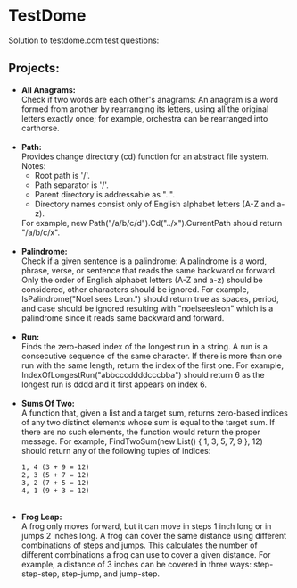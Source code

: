 # TestDome

Solution to testdome.com test questions:

<h2>Projects:</h2>

<ul>
<li><b>All Anagrams:</b><br>
Check if two words are each other's anagrams: An anagram is a word formed from another by rearranging its letters, using all the original letters exactly once; for example, orchestra can be rearranged into carthorse.
</li>
<br>

<li><b>Path:</b><br>
Provides change directory (cd) function for an abstract file system.
Notes:
<ul>
<li>Root path is '/'.</li>
<li>Path separator is '/'.</li>
<li>Parent directory is addressable as "..".</li>
<li>Directory names consist only of English alphabet letters (A-Z and a-z).</li>
</ul>
For example, new Path("/a/b/c/d").Cd("../x").CurrentPath should return "/a/b/c/x".
</li>
<br>

<li><b>Palindrome:</b><br> Check if a given sentence is a palindrome: A palindrome is a word, phrase, verse, or sentence that reads the same backward or forward. Only the order of English alphabet letters (A-Z and a-z) should be considered, other characters should be ignored.
For example, IsPalindrome("Noel sees Leon.") should return true as spaces, period, and case should be ignored resulting with "noelseesleon" which is a palindrome since it reads same backward and forward.
</li>
<br>

<li><b>Run:</b><br> Finds the zero-based index of the longest run in a string. A run is a consecutive sequence of the same character. If there is more than one run with the same length, return the index of the first one.
For example, IndexOfLongestRun("abbcccddddcccbba") should return 6 as the longest run is dddd and it first appears on index 6.
</li>
<br>

<li><b>Sums Of Two:</b> <br>
A function that, given a list and a target sum, returns zero-based indices of any two distinct elements 
whose sum is equal to the target sum. If there are no such elements, the function would return the proper message.
For example, FindTwoSum(new List<int>() { 1, 3, 5, 7, 9 }, 12) should return any of the following tuples of indices:

    1, 4 (3 + 9 = 12)
    2, 3 (5 + 7 = 12)
    3, 2 (7 + 5 = 12)
    4, 1 (9 + 3 = 12)
</li>
<br>

<li><b>Frog Leap:</b><br>
A frog only moves forward, but it can move in steps 1 inch long or in jumps 2 inches long. A frog can cover the same 
distance using different combinations of steps and jumps.
This calculates the number of different combinations a frog can use to cover a given distance.
For example, a distance of 3 inches can be covered in three ways: step-step-step, step-jump, and jump-step.
</li>
</ul>
